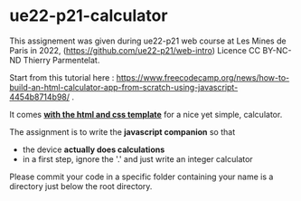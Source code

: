 # ue22-p21-calculator

This assignement was given during ue22-p21 web course at Les Mines de Paris in 2022, (https://github.com/ue22-p21/web-intro) Licence CC BY-NC-ND Thierry Parmentelat.

Start from this tutorial here :
https://www.freecodecamp.org/news/how-to-build-an-html-calculator-app-from-scratch-using-javascript-4454b8714b98/ .

It comes [**with the html and css template**](https://codepen.io/zellwk/pen/pLgmGL) for a nice yet simple, calculator.

The assignment is to write the **javascript companion** so that

* the device **actually does calculations**
* in a first step, ignore the '.' and just write an integer calculator

Please commit your code in a specific folder containing your name is a directory just below the root directory.
